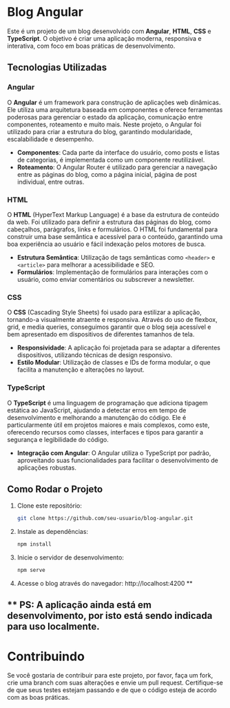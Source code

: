 # Blog Angular

Este é um projeto de um blog desenvolvido com **Angular**, **HTML**, **CSS** e **TypeScript**. O objetivo é criar uma aplicação moderna, responsiva e interativa, com foco em boas práticas de desenvolvimento.

## Tecnologias Utilizadas

### Angular
O **Angular** é um framework para construção de aplicações web dinâmicas. Ele utiliza uma arquitetura baseada em componentes e oferece ferramentas poderosas para gerenciar o estado da aplicação, comunicação entre componentes, roteamento e muito mais. Neste projeto, o Angular foi utilizado para criar a estrutura do blog, garantindo modularidade, escalabilidade e desempenho.

- **Componentes**: Cada parte da interface do usuário, como posts e listas de categorias, é implementada como um componente reutilizável.
- **Roteamento**: O Angular Router é utilizado para gerenciar a navegação entre as páginas do blog, como a página inicial, página de post individual, entre outras.

### HTML
O **HTML** (HyperText Markup Language) é a base da estrutura de conteúdo da web. Foi utilizado para definir a estrutura das páginas do blog, como cabeçalhos, parágrafos, links e formulários. O HTML foi fundamental para construir uma base semântica e acessível para o conteúdo, garantindo uma boa experiência ao usuário e fácil indexação pelos motores de busca.

- **Estrutura Semântica**: Utilização de tags semânticas como `<header>` e `<article>` para melhorar a acessibilidade e SEO.
- **Formulários**: Implementação de formulários para interações com o usuário, como enviar comentários ou subscrever a newsletter.

### CSS
O **CSS** (Cascading Style Sheets) foi usado para estilizar a aplicação, tornando-a visualmente atraente e responsiva. Através do uso de flexbox, grid, e media queries, conseguimos garantir que o blog seja acessível e bem apresentado em dispositivos de diferentes tamanhos de tela.

- **Responsividade**: A aplicação foi projetada para se adaptar a diferentes dispositivos, utilizando técnicas de design responsivo.
- **Estilo Modular**: Utilização de classes e IDs de forma modular, o que facilita a manutenção e alterações no layout.

### TypeScript
O **TypeScript** é uma linguagem de programação que adiciona tipagem estática ao JavaScript, ajudando a detectar erros em tempo de desenvolvimento e melhorando a manutenção do código. Ele é particularmente útil em projetos maiores e mais complexos, como este, oferecendo recursos como classes, interfaces e tipos para garantir a segurança e legibilidade do código.

- **Integração com Angular**: O Angular utiliza o TypeScript por padrão, aproveitando suas funcionalidades para facilitar o desenvolvimento de aplicações robustas.

## Como Rodar o Projeto

1. Clone este repositório:
   ```bash
   git clone https://github.com/seu-usuario/blog-angular.git
2. Instale as dependências:
   ```bash
   npm install
3. Inicie o servidor de desenvolvimento:
   ```bash
   npm serve
4. Acesse o blog através do navegador: http://localhost:4200 **

## ** PS: A aplicação ainda está em desenvolvimento, por isto está sendo indicada para uso localmente.

# Contribuindo

Se você gostaria de contribuir para este projeto, por favor, faça um fork, crie uma branch com suas alterações e envie um pull request. Certifique-se de que seus testes estejam passando e de que o código esteja de acordo com as boas práticas.
